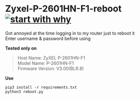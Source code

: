 # Zyxel-P-2601HN-F1-reboot [![start with why](https://img.shields.io/badge/start%20with-why%3F-brightgreen.svg?style=flat)](http://www.ted.com/talks/simon_sinek_how_great_leaders_inspire_action)
Got annoyed at the time logging in to my router just to reboot it<br>
Enter username & password before using<br>

**Tested only on** <br>
> Host Name: 	ZyXEL P-2601HN-F1<br>
> Model Name: 	P-2601HN-F1<br>
> Firmware Version: 	V3.00(BLR.8)

**Use**
```shell
pip3 install -r requirements.txt
python3 reboot.py
```
